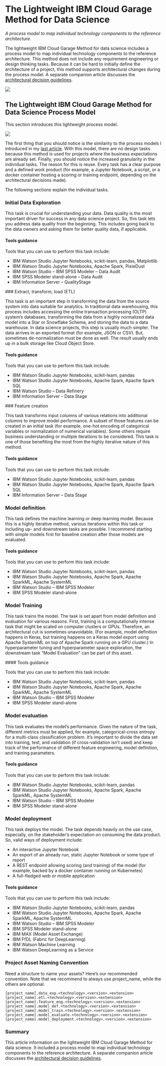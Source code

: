 # The Lightweight IBM Cloud Garage Method for Data Science

*A process model to map individual technology components to the reference architecture.*

The lightweight IBM Cloud Garage Method for data science includes a process model to map individual technology components to the reference architecture. This method does not include any requirement engineering or design thinking tasks. Because it can be hard to initially define the architecture of a project, this method supports architectural changes during the process model. A separate companion article discusses the [architectural decision guidelines](https://developer.ibm.com/articles/data-science-architectural-decisions-guidelines/).

![](lightweight-process-model.png)


## The Lightweight IBM Cloud Garage Method for Data Science Process Model

This section introduces this lightweight process model.

![](lightweight-process-model-figure2.png)

The first thing that you should notice is the similarity to the process models I introduced in my [last article](https://developer.ibm.com/articles/architectural-thinking-in-the-wild-west-of-data-science/#ibm-cloud-garage-method). With this model, there are no design tasks because this method is used for projects where the business expectations are already set. Finally, you should notice the increased granularity in the individual tasks. The reason for this is reuse. Every task has a clear purpose and a defined work product (for example, a Jupyter Notebook, a script, or a docker container hosting a scoring or training endpoint, depending on the architectural decisions made).

The following sections explain the individual tasks.

### Initial Data Exploration

This task is crucial for understanding your data. Data quality is the most important driver for success in any data science project. So, this task lets you address data quality from the beginning. This includes going back to the data owners and asking them for better quality data, if applicable.

#### Tools guidance
Tools that you can use to perform this task include:

* IBM Watson Studio Jupyter Notebooks, scikit-learn, pandas, Matplotlib
* IBM Watson Studio Jupyter Notebooks, Apache Spark, PixieDust
* IBM Watson Studio – IBM SPSS Modeler – Data Audit
* IBM SPSS Modeler stand-alone – Data Audit
* IBM Information Server – QualityStage

### Extract, transform, load (ETL)

This task is an important step in transforming the data from the source system into data suitable for analytics. In traditional data warehousing, this process includes accessing the online transaction processing (OLTP) system’s databases, transforming the data from a highly normalized data model into a Star or Snowflake Schema, and storing the data to a data warehouse. In data science projects, this step is usually much simpler. The data arrives in an exported format (for example, JSON or CSV). But, sometimes de-normalization must be done as well. The result usually ends up in a bulk storage like Cloud Object Store.

#### Tools guidance

Tools that you can use to perform this task include:

* IBM Watson Studio Jupyter Notebooks, scikit-learn, pandas
* IBM Watson Studio Jupyter Notebooks, Apache Spark, Apache Spark SQL
* IBM Watson Studio – Data Refinery
* IBM Information Server – Data Stage

### Feature creation

This task transforms input columns of various relations into additional columns to improve model performance. A subset of those features can be created in an initial task (for example, one-hot encoding of categorical variables or normalization of numerical variables). Some others require business understanding or multiple iterations to be considered. This task is one of those benefiting the most from the highly iterative nature of this method.

#### Tools guidance

Tools that you can use to perform this task include:

* IBM Watson Studio Jupyter Notebooks, scikit-learn, pandas
* IBM Watson Studio Jupyter Notebooks, Apache Spark, Apache Spark SQL
* IBM Information Server – Data Stage

### Model definition

This task defines the machine learning or deep learning model. Because this is a highly iterative method, various iterations within this task or including up- and downstream tasks are possible. I recommend starting with simple models first for baseline creation after those models are evaluated.

#### Tools guidance

Tools that you can use to perform this task include:

* IBM Watson Studio Jupyter Notebooks, scikit-learn, pandas
* IBM Watson Studio Jupyter Notebooks, Apache Spark, Apache SparkML, Apache SystemML
* IBM Watson Studio – IBM SPSS Modeler
* IBM SPSS Modeler stand-alone

### Model Training

This task trains the model. The task is set apart from model definition and evaluation for various reasons. First, training is a computationally intense task that might be scaled on computer clusters or GPUs. Therefore, an architectural cut is sometimes unavoidable. (For example, model definition happens in Keras, but training happens on a Keras model export using Apache SystemML on top of Apache Spark running on a GPU cluster.) In hyperparameter tuning and hyperparameter space exploration, the downstream task “Model Evaluation” can be part of this asset.

#### Tools guidance

Tools that you can use to perform this task include:

* IBM Watson Studio Jupyter Notebooks, scikit-learn, pandas
* IBM Watson Studio Jupyter Notebooks, Apache Spark, Apache SparkML, Apache SystemML
* IBM Watson Studio – IBM SPSS Modeler
* IBM SPSS Modeler stand-alone

### Model evaluation

This task evaluates the model’s performance. Given the nature of the task, different metrics must be applied, for example, categorical-cross entropy for a multi-class classification problem. It’s important to divide the data set into training, test, and validation (if cross-validation isn’t used) and keep track of the performance of different feature engineering, model definition, and training parameters.

#### Tools guidance

Tools that you can use to perform this task include:

* IBM Watson Studio Jupyter Notebooks, scikit-learn, pandas
* IBM Watson Studio Jupyter Notebooks, Apache Spark, Apache SparkML, Apache SystemML
* IBM Watson Studio – IBM SPSS Modeler
* IBM SPSS Modeler stand-alone

### Model deployment

This task deploys the model. The task depends heavily on the use case, especially, on the stakeholder’s expectation on consuming the data product. So, valid ways of deployment include:

* An interactive Jupyter Notebook
* An export of an already run, static Jupyter Notebook or some type of report
* A REST endpoint allowing scoring (and training) of the model (for example, backed by a docker container running on Kubernetes)
* A full-fledged web or mobile application

#### Tools guidance

Tools that you can use to perform this task include:

* IBM Watson Studio Jupyter Notebooks, scikit-learn, pandas
* IBM Watson Studio Jupyter Notebooks, Apache Spark, Apache SparkML, Apache SystemML
* IBM Watson Studio – IBM SPSS Modeler
* IBM SPSS Modeler stand-alone
* IBM MAX (Model Asset Exchange)
* IBM FfDL (Fabric for DeepLearning)
* IBM Watson Machine Learning
* IBM Watson DeepLearning as a Service


### Project Asset Naming Convention

Need a structure to name your assets? Here’s our recommended convention. Note that we recommend to always use project_name, while the others are optional.

```
[project_name].data_exp.<technology>.<version>.<extension>
[project_name].etl.<technology>.<version>.<extension>
[project_name].feature_eng.<technology>.<version>.<extension>
[project_name].model_def.<technology>.<version>.<extension>
[project_name].model_train.<technology>.<version>.<extension>
[project_name].model_evaluate.<technology>.<version>.<extension>
[project_name].model_deployment.<technology>.<version>.<extension>
```


### Summary

This article information on the lightweight IBM Cloud Garage Method for data science. It included a process model to map individual technology components to the reference architecture. A separate companion article discusses the [architectural decision guidelines](https://developer.ibm.com/articles/data-science-architectural-decisions-guidelines/).














